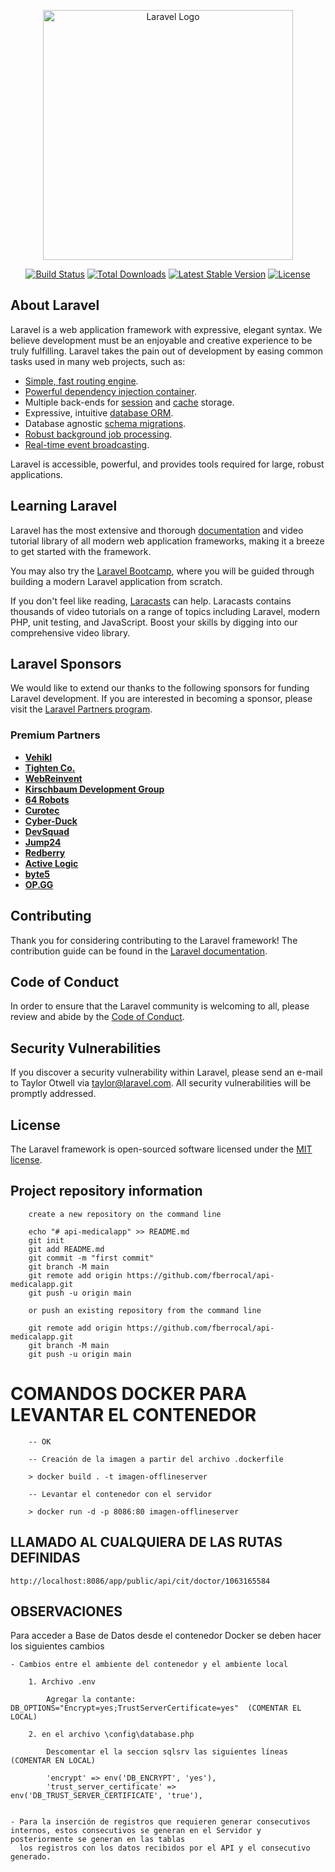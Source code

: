 <p align="center"><a href="https://laravel.com" target="_blank"><img src="https://raw.githubusercontent.com/laravel/art/master/logo-lockup/5%20SVG/2%20CMYK/1%20Full%20Color/laravel-logolockup-cmyk-red.svg" width="400" alt="Laravel Logo"></a></p>

<p align="center">
<a href="https://github.com/laravel/framework/actions"><img src="https://github.com/laravel/framework/workflows/tests/badge.svg" alt="Build Status"></a>
<a href="https://packagist.org/packages/laravel/framework"><img src="https://img.shields.io/packagist/dt/laravel/framework" alt="Total Downloads"></a>
<a href="https://packagist.org/packages/laravel/framework"><img src="https://img.shields.io/packagist/v/laravel/framework" alt="Latest Stable Version"></a>
<a href="https://packagist.org/packages/laravel/framework"><img src="https://img.shields.io/packagist/l/laravel/framework" alt="License"></a>
</p>

## About Laravel

Laravel is a web application framework with expressive, elegant syntax. We believe development must be an enjoyable and creative experience to be truly fulfilling. Laravel takes the pain out of development by easing common tasks used in many web projects, such as:

- [Simple, fast routing engine](https://laravel.com/docs/routing).
- [Powerful dependency injection container](https://laravel.com/docs/container).
- Multiple back-ends for [session](https://laravel.com/docs/session) and [cache](https://laravel.com/docs/cache) storage.
- Expressive, intuitive [database ORM](https://laravel.com/docs/eloquent).
- Database agnostic [schema migrations](https://laravel.com/docs/migrations).
- [Robust background job processing](https://laravel.com/docs/queues).
- [Real-time event broadcasting](https://laravel.com/docs/broadcasting).

Laravel is accessible, powerful, and provides tools required for large, robust applications.

## Learning Laravel

Laravel has the most extensive and thorough [documentation](https://laravel.com/docs) and video tutorial library of all modern web application frameworks, making it a breeze to get started with the framework.

You may also try the [Laravel Bootcamp](https://bootcamp.laravel.com), where you will be guided through building a modern Laravel application from scratch.

If you don't feel like reading, [Laracasts](https://laracasts.com) can help. Laracasts contains thousands of video tutorials on a range of topics including Laravel, modern PHP, unit testing, and JavaScript. Boost your skills by digging into our comprehensive video library.

## Laravel Sponsors

We would like to extend our thanks to the following sponsors for funding Laravel development. If you are interested in becoming a sponsor, please visit the [Laravel Partners program](https://partners.laravel.com).

### Premium Partners

- **[Vehikl](https://vehikl.com/)**
- **[Tighten Co.](https://tighten.co)**
- **[WebReinvent](https://webreinvent.com/)**
- **[Kirschbaum Development Group](https://kirschbaumdevelopment.com)**
- **[64 Robots](https://64robots.com)**
- **[Curotec](https://www.curotec.com/services/technologies/laravel/)**
- **[Cyber-Duck](https://cyber-duck.co.uk)**
- **[DevSquad](https://devsquad.com/hire-laravel-developers)**
- **[Jump24](https://jump24.co.uk)**
- **[Redberry](https://redberry.international/laravel/)**
- **[Active Logic](https://activelogic.com)**
- **[byte5](https://byte5.de)**
- **[OP.GG](https://op.gg)**

## Contributing

Thank you for considering contributing to the Laravel framework! The contribution guide can be found in the [Laravel documentation](https://laravel.com/docs/contributions).

## Code of Conduct

In order to ensure that the Laravel community is welcoming to all, please review and abide by the [Code of Conduct](https://laravel.com/docs/contributions#code-of-conduct).

## Security Vulnerabilities

If you discover a security vulnerability within Laravel, please send an e-mail to Taylor Otwell via [taylor@laravel.com](mailto:taylor@laravel.com). All security vulnerabilities will be promptly addressed.

## License

The Laravel framework is open-sourced software licensed under the [MIT license](https://opensource.org/licenses/MIT).

## Project repository information

``` Git
	create a new repository on the command line

	echo "# api-medicalapp" >> README.md
	git init
	git add README.md
	git commit -m "first commit"
	git branch -M main
	git remote add origin https://github.com/fberrocal/api-medicalapp.git
	git push -u origin main

	or push an existing repository from the command line

	git remote add origin https://github.com/fberrocal/api-medicalapp.git
	git branch -M main
	git push -u origin main
```

# COMANDOS DOCKER PARA LEVANTAR EL CONTENEDOR

```
	-- OK

	-- Creación de la imagen a partir del archivo .dockerfile

	> docker build . -t imagen-offlineserver

	-- Levantar el contenedor con el servidor

	> docker run -d -p 8086:80 imagen-offlineserver

```

## LLAMADO AL CUALQUIERA DE LAS RUTAS DEFINIDAS

	http://localhost:8086/app/public/api/cit/doctor/1063165584


## OBSERVACIONES

Para acceder a Base de Datos desde el contenedor Docker se deben hacer los siguientes cambios

	- Cambios entre el ambiente del contenedor y el ambiente local

		1. Archivo .env

			Agregar la contante: DB_OPTIONS="Encrypt=yes;TrustServerCertificate=yes"  (COMENTAR EL LOCAL)

		2. en el archivo \config\database.php

			Descomentar el la seccion sqlsrv las siguientes líneas (COMENTAR EN LOCAL)

			'encrypt' => env('DB_ENCRYPT', 'yes'),
			'trust_server_certificate' => env('DB_TRUST_SERVER_CERTIFICATE', 'true'),


	- Para la inserción de registros que requieren generar consecutivos internos, estos consecutivos se generan en el Servidor y posteriormente se generan en las tablas
	  los registros con los datos recibidos por el API y el consecutivo generado.

